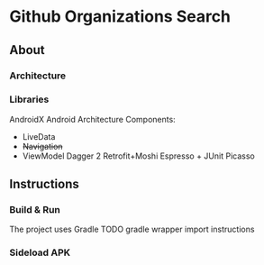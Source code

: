 Github Organizations Search
===========================

## About ##
### Architecture ###


### Libraries ###
AndroidX
Android Architecture Components:
* LiveData
* ~~Navigation~~
* ViewModel
Dagger 2
Retrofit+Moshi
Espresso + JUnit
Picasso

## Instructions ##

### Build & Run ###
The project uses Gradle
TODO gradle wrapper
import instructions

### Sideload APK ###
